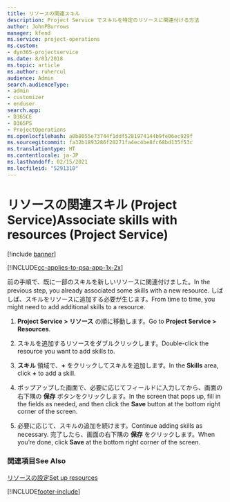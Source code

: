 ```yaml
---
title: リソースの関連スキル
description: Project Service でスキルを特定のリソースに関連付ける方法
author: JohnPBurrows
manager: kfend
ms.service: project-operations
ms.custom:
- dyn365-projectservice
ms.date: 8/03/2018
ms.topic: article
ms.author: ruhercul
audience: Admin
search.audienceType:
- admin
- customizer
- enduser
search.app:
- D365CE
- D365PS
- ProjectOperations
ms.openlocfilehash: a0b8055e73744f1ddf5281974144b9fe06ec929f
ms.sourcegitcommit: fa32b1893286f20271fa4ec4be8fc68bd135f53c
ms.translationtype: HT
ms.contentlocale: ja-JP
ms.lasthandoff: 02/15/2021
ms.locfileid: "5291310"
---
```

# <a name="associate-skills-with-resources-project-service"></a><span data-ttu-id="6fb41-103">リソースの関連スキル (Project Service)</span><span class="sxs-lookup"><span data-stu-id="6fb41-103">Associate skills with resources (Project Service)</span></span>

[!include [banner](../includes/psa-now-project-operations.md)]

[!INCLUDE[cc-applies-to-psa-app-1x-2x](../includes/cc-applies-to-psa-app-1x-2x.md)]

<span data-ttu-id="6fb41-104">前の手順で、既に一部のスキルを新しいリソースに関連付けました。</span><span class="sxs-lookup"><span data-stu-id="6fb41-104">In the previous step, you already associated some skills with  a new resource.</span></span> <span data-ttu-id="6fb41-105">しばしば、スキルをリソースに追加する必要が生じます。</span><span class="sxs-lookup"><span data-stu-id="6fb41-105">From time to time, you might need to add additional skills to a resource.</span></span>  
  
1.  <span data-ttu-id="6fb41-106">**Project Service > リソース** の順に移動します。</span><span class="sxs-lookup"><span data-stu-id="6fb41-106">Go to **Project Service > Resources**.</span></span>  
  
2.  <span data-ttu-id="6fb41-107">スキルを追加するリソースをダブルクリックします。</span><span class="sxs-lookup"><span data-stu-id="6fb41-107">Double-click the resource you want to add skills to.</span></span>  
  
3.  <span data-ttu-id="6fb41-108">**スキル** 領域で、**+** をクリックしてスキルを追加します。</span><span class="sxs-lookup"><span data-stu-id="6fb41-108">In the **Skills** area, click **+** to add a skill.</span></span>  
  
4.  <span data-ttu-id="6fb41-109">ポップアップした画面で、必要に応じてフィールドに入力してから、画面の右下隅の **保存** ボタンをクリックします。</span><span class="sxs-lookup"><span data-stu-id="6fb41-109">In the screen that pops up, fill in the fields as needed, and then click the **Save** button at the bottom right corner of the screen.</span></span>  
  
5.  <span data-ttu-id="6fb41-110">必要に応じて、スキルの追加を続けます。</span><span class="sxs-lookup"><span data-stu-id="6fb41-110">Continue adding skills as necessary.</span></span> <span data-ttu-id="6fb41-111">完了したら、画面の右下隅の **保存** をクリックします。</span><span class="sxs-lookup"><span data-stu-id="6fb41-111">When you’re done, click **Save** at the bottom right corner of the screen.</span></span>  
  
### <a name="see-also"></a><span data-ttu-id="6fb41-112">関連項目</span><span class="sxs-lookup"><span data-stu-id="6fb41-112">See Also</span></span>  
 [<span data-ttu-id="6fb41-113">リソースの設定</span><span class="sxs-lookup"><span data-stu-id="6fb41-113">Set up resources</span></span>](../psa/set-up-resources.md)


[!INCLUDE[footer-include](../includes/footer-banner.md)]